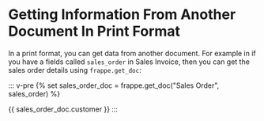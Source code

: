 <!-- add-breadcrumbs -->
# Getting Information From Another Document In Print Format

In a print format, you can get data from another document. For example in if you have a fields called `sales_order` in Sales Invoice, then you can get the sales order details using `frappe.get_doc`:

::: v-pre
{% set sales_order_doc = frappe.get_doc("Sales Order", sales_order) %}

{{ sales_order_doc.customer }}
:::
